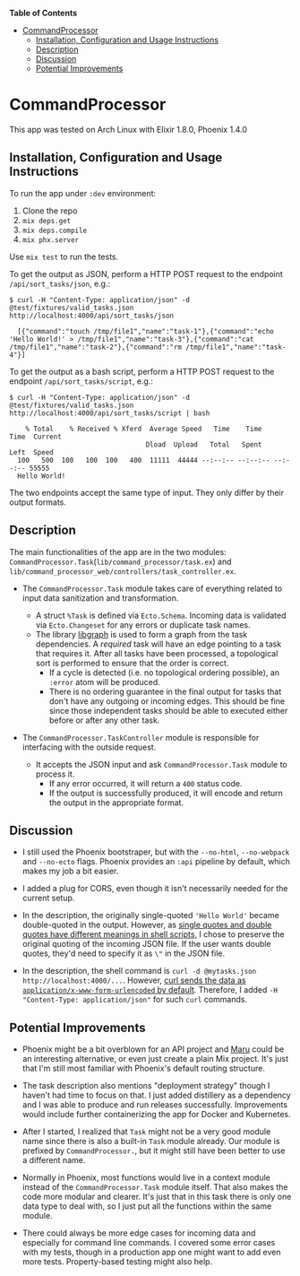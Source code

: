 <!-- markdown-toc start - Don't edit this section. Run M-x markdown-toc-refresh-toc -->

**Table of Contents**

- [CommandProcessor](#commandprocessor)
  - [Installation, Configuration and Usage Instructions](#installation-configuration-and-usage-instructions)
  - [Description](#description)
  - [Discussion](#discussion)
  - [Potential Improvements](#potential-improvements)

<!-- markdown-toc end -->

# CommandProcessor

This app was tested on Arch Linux with Elixir 1.8.0, Phoenix 1.4.0

## Installation, Configuration and Usage Instructions

To run the app under `:dev` environment:

1. Clone the repo
2. `mix deps.get`
3. `mix deps.compile`
4. `mix phx.server`

Use `mix test` to run the tests.

To get the output as JSON, perform a HTTP POST request to the endpoint `/api/sort_tasks/json`, e.g.:

```
$ curl -H "Content-Type: application/json" -d @test/fixtures/valid_tasks.json http://localhost:4000/api/sort_tasks/json

  [{"command":"touch /tmp/file1","name":"task-1"},{"command":"echo 'Hello World!' > /tmp/file1","name":"task-3"},{"command":"cat /tmp/file1","name":"task-2"},{"command":"rm /tmp/file1","name":"task-4"}]
```

To get the output as a bash script, perform a HTTP POST request to the endpoint `/api/sort_tasks/script`, e.g.:

```
$ curl -H "Content-Type: application/json" -d @test/fixtures/valid_tasks.json http://localhost:4000/api/sort_tasks/script | bash

    % Total    % Received % Xferd  Average Speed   Time    Time     Time  Current
                                  Dload  Upload   Total   Spent    Left  Speed
  100   500  100   100  100   400  11111  44444 --:--:-- --:--:-- --:--:-- 55555
  Hello World!
```

The two endpoints accept the same type of input. They only differ by their output formats.

## Description

The main functionalities of the app are in the two modules: `CommandProcessor.Task`(`lib/command_processor/task.ex`) and `lib/command_processor_web/controllers/task_controller.ex`.

- The `CommandProcessor.Task` module takes care of everything related to input data sanitization and transformation.

  - A struct `%Task` is defined via `Ecto.Schema`. Incoming data is validated via `Ecto.Changeset` for any errors or duplicate task names.
  - The library [libgraph](https://hex.pm/packages/libgraph) is used to form a graph from the task dependencies. A _required_ task will have an edge pointing to a task that requires it. After all tasks have been processed, a topological sort is performed to ensure that the order is correct.
    - If a cycle is detected (i.e. no topological ordering possible), an `:error` atom will be produced.
    - There is no ordering guarantee in the final output for tasks that don't have any outgoing or incoming edges. This should be fine since those independent tasks should be able to executed either before or after any other task.

- The `CommandProcessor.TaskController` module is responsible for interfacing with the outside request.
  - It accepts the JSON input and ask `CommandProcessor.Task` module to process it.
    - If any error occurred, it will return a `400` status code.
    - If the output is successfully produced, it will encode and return the output in the appropriate format.

## Discussion

- I still used the Phoenix bootstraper, but with the `--no-html`, `--no-webpack` and `--no-ecto` flags. Phoenix provides an `:api` pipeline by default, which makes my job a bit easier.

- I added a plug for CORS, even though it isn't necessarily needed for the current setup.

- In the description, the originally single-quoted `'Hello World'` became double-quoted in the output. However, as [single quotes and double quotes have different meanings in shell scripts](https://stackoverflow.com/questions/6697753/difference-between-single-and-double-quotes-in-bash), I chose to preserve the original quoting of the incoming JSON file. If the user wants double quotes, they'd need to specify it as `\"` in the JSON file.

- In the description, the shell command is `curl -d @mytasks.json http://localhost:4000/...`. However, [curl sends the data as `application/x-www-form-urlencoded` by default](https://stackoverflow.com/questions/7172784/how-to-post-json-data-with-curl-from-terminal-commandline-to-test-spring-rest). Therefore, I added `-H "Content-Type: application/json"` for such `curl` commands.

## Potential Improvements

- Phoenix might be a bit overblown for an API project and [Maru](https://github.com/elixir-maru/maru) could be an interesting alternative, or even just create a plain Mix project. It's just that I'm still most familiar with Phoenix's default routing structure.

- The task description also mentions "deployment strategy" though I haven't had time to focus on that. I just added distillery as a dependency and I was able to produce and run releases successfully. Improvements would include further containerizing the app for Docker and Kubernetes.

- After I started, I realized that `Task` might not be a very good module name since there is also a built-in `Task` module already. Our module is prefixed by `CommandProcessor.`, but it might still have been better to use a different name.

- Normally in Phoenix, most functions would live in a context module instead of the `CommandProcessor.Task` module itself. That also makes the code more modular and clearer. It's just that in this task there is only one data type to deal with, so I just put all the functions within the same module.

- There could always be more edge cases for incoming data and especially for command line commands. I covered some error cases with my tests, though in a production app one might want to add even more tests. Property-based testing might also help.
